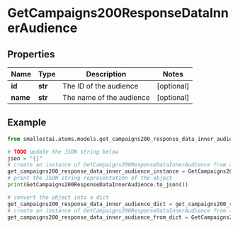 # GetCampaigns200ResponseDataInnerAudience


## Properties

Name | Type | Description | Notes
------------ | ------------- | ------------- | -------------
**id** | **str** | The ID of the audience | [optional] 
**name** | **str** | The name of the audience | [optional] 

## Example

```python
from smallestai.atoms.models.get_campaigns200_response_data_inner_audience import GetCampaigns200ResponseDataInnerAudience

# TODO update the JSON string below
json = "{}"
# create an instance of GetCampaigns200ResponseDataInnerAudience from a JSON string
get_campaigns200_response_data_inner_audience_instance = GetCampaigns200ResponseDataInnerAudience.from_json(json)
# print the JSON string representation of the object
print(GetCampaigns200ResponseDataInnerAudience.to_json())

# convert the object into a dict
get_campaigns200_response_data_inner_audience_dict = get_campaigns200_response_data_inner_audience_instance.to_dict()
# create an instance of GetCampaigns200ResponseDataInnerAudience from a dict
get_campaigns200_response_data_inner_audience_from_dict = GetCampaigns200ResponseDataInnerAudience.from_dict(get_campaigns200_response_data_inner_audience_dict)
```



